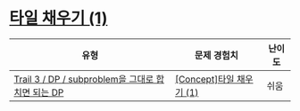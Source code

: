 # [타일 채우기 (1)](https://https://en.codetree.ai/trails/complete/curated-cards/intro-dp-modeling-tile1)

|유형|문제 경험치|난이도|
|---|---|---|
|[Trail 3 / DP / subproblem을 그대로 합치면 되는 DP](https://https://en.codetree.ai/trail-info/novice-high/)|[[Concept]타일 채우기 (1)](https://https://en.codetree.ai/trails/complete/curated-cards/intro-dp-modeling-tile1/)|쉬움|

